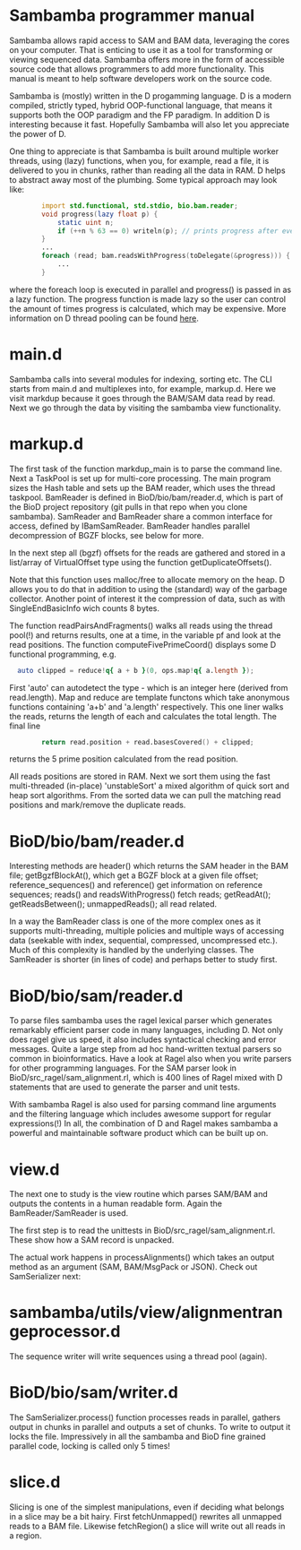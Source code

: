# Sambamba programmer manual 

Sambamba allows rapid access to SAM and BAM data, leveraging the cores on your
computer. That is enticing to use it as a tool for transforming or viewing
sequenced data. Sambamba offers more in the form of accessible source code that
allows programmers to add more functionality. This manual is meant to help
software developers work on the source code.

Sambamba is (mostly) written in the D progamming language. D is a modern
compiled, strictly typed, hybrid OOP-functional language, that means it
supports both the OOP paradigm and the FP paradigm. In addition D is
interesting because it fast. Hopefully Sambamba will also let you appreciate
the power of D.

One thing to appreciate is that Sambamba is built around multiple worker 
threads, using (lazy) functions, when you, for example, read a file,
it is delivered to you in chunks, rather than reading all the data
in RAM. D helps to abstract away most of the plumbing. Some typical
approach may look like:

```D
        import std.functional, std.stdio, bio.bam.reader;
        void progress(lazy float p) {
            static uint n;
            if (++n % 63 == 0) writeln(p); // prints progress after every 63 records
        }
        ...
        foreach (read; bam.readsWithProgress(toDelegate(&progress))) {
            ...
        }
```

where the foreach loop is executed in parallel and progress() is passed
in as a lazy function. The progress function is made lazy so the user
can control the amount of times progress is calculated, which may be
expensive. More information on D thread pooling can be found [here](http://dlang.org/phobos/std_parallelism.html).

# main.d

Sambamba calls into several modules for indexing, sorting etc. The CLI starts
from main.d and multiplexes into, for example, markup.d. Here we visit markdup
because it goes through the BAM/SAM data read by read. Next we go
through the data by visiting the sambamba view functionality.

# markup.d

The first task of the function markdup_main is to parse the command
line. Next a TaskPool is set up for multi-core processing. The main 
program sizes the Hash table and sets up the BAM reader, which
uses the thread taskpool. BamReader is defined in BioD/bio/bam/reader.d,
which is part of the BioD project repository (git pulls in that repo 
when you clone sambamba). SamReader and BamReader share a common 
interface for access, defined by IBamSamReader. BamReader handles
parallel decompression of BGZF blocks, see below for more.

In the next step all (bgzf) offsets for the reads are gathered and stored in a
list/array of VirtualOffset type using the function getDuplicateOffsets().

Note that this function uses malloc/free to allocate memory on the heap.  D
allows you to do that in addition to using the (standard) way of the garbage
collector. Another point of interest it the compression of data, such as with
SingleEndBasicInfo wich counts 8 bytes.

The function readPairsAndFragments() walks all reads using the thread pool(!)
and returns results, one at a time, in the variable pf and look at
the read positions. The function computeFivePrimeCoord() displays some
D functional programming, e.g.

```D
  auto clipped = reduce!q{ a + b }(0, ops.map!q{ a.length });
```

First 'auto' can autodetect the type - which is an integer here (derived from
read.length).  Map and reduce are template functons which take anonymous
functions containing 'a+b' and 'a.length' respectively. This one liner walks
the reads, returns the length of each and calculates the total length. The
final line
  
```D
        return read.position + read.basesCovered() + clipped;
```

returns the 5 prime position calculated from the read position.

All reads positions are stored in RAM. Next we sort them using the fast
multi-threaded (in-place) 'unstableSort' a mixed algorithm of quick sort and
heap sort algorithms. From the sorted data we can pull the matching 
read positions and mark/remove the duplicate reads.

# BioD/bio/bam/reader.d

Interesting methods are header() which returns the SAM header in the BAM file;
getBgzfBlockAt(), which get a BGZF block at a given file offset;
reference_sequences() and reference() get information on reference sequences;
reads() and readsWithProgress() fetch reads; getReadAt(); getReadsBetween();
unmappedReads(); all read related.

In a way the BamReader class is one of the more complex ones as it supports
multi-threading, multiple policies and multiple ways of accessing data
(seekable with index, sequential, compressed, uncompressed etc.). Much of this
complexity is handled by the underlying classes. The SamReader is shorter (in
lines of code) and perhaps better to study first.

# BioD/bio/sam/reader.d

To parse files sambamba uses the ragel lexical parser which generates
remarkably efficient parser code in many languages, including D. Not
only does ragel give us speed, it also includes syntactical checking and
error messages. Quite a large step from ad hoc hand-written textual 
parsers so common in bioinformatics. Have a look at Ragel also when you 
write parsers for other programming languages. For the SAM parser
look in BioD/src_ragel/sam_alignment.rl, which is 400 lines of Ragel
mixed with D statements that are used to generate the parser and unit 
tests.

With sambamba Ragel is also used for parsing command line arguments and the
filtering language which includes awesome support for regular expressions(!)
In all, the combination of D and Ragel makes sambamba a powerful and
maintainable software product which can be built up on.

# view.d

The next one to study is the view routine which parses SAM/BAM and 
outputs the contents in a human readable form. Again the BamReader/SamReader
is used. 

The first step is to read the unittests in BioD/src_ragel/sam_alignment.rl.
These show how a SAM record is unpacked.

The actual work happens in processAlignments() which takes an output
method as an argument (SAM, BAM/MsgPack or JSON). Check out SamSerializer
next:

# sambamba/utils/view/alignmentrangeprocessor.d

The sequence writer will write sequences using a thread pool (again).

# BioD/bio/sam/writer.d

The SamSerializer.process() function processes reads in parallel, gathers
output in chunks in parallel and outputs a set of chunks. To write to output it
locks the file. Impressively in all the sambamba and BioD fine grained parallel
code, locking is called only 5 times!

# slice.d

Slicing is one of the simplest manipulations, even if deciding what belongs in
a slice may be a bit hairy. First fetchUnmapped() rewrites all unmapped reads
to a BAM file. Likewise fetchRegion() a slice will write out all reads in a
region.
